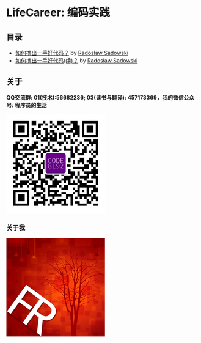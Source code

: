 # LifeCareer: 编码实践


## 目录

+ [如何撸出一手好代码？](Content/2016/01-learn-how-to-make-a-good-code-by-bad-example.md) by [Radosław Sadowski](http://www.codeproject.com/script/Membership/View.aspx?mid=10986471)
+ [如何撸出一手好代码(续)？](Content/2016/02-learn-how-to-make-a-good-code-by-bad-example-part2.md) by [Radosław Sadowski](http://www.codeproject.com/script/Membership/View.aspx?mid=10986471)

## 关于 ##

**QQ交流群: 01(技术):56682236; 03(读书与翻译): 457173369，我的微信公众号: 程序员的生活**

![程序员的生活](wechat.jpg "程序员的生活")

### 关于我 ###

![关于我](myface.png "关于我")
